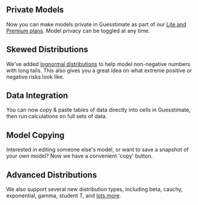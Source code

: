 ## Private Models

Now you can make models private in Guesstimate as part of our [Lite and Premium plans](https://www.getguesstimate.com/pricing). Model privacy can be toggled at any time.

## Skewed Distributions

We've added [lognormal distributions](https://medium.com/guesstimate-blog/lognormal-normal-833bf413c7a3#.k9xffngyu) to help model non-negative numbers with long tails. This also gives you a great idea on what extreme positive or negative risks look like.

## Data Integration

You can now copy & paste tables of data directly into cells in Guesstimate, then run calculations on full sets of data.

## Model Copying

Interested in editing someone else's model, or want to save a snapshot of your own model? Now we have a convenient 'copy' button.

## Advanced Distributions

We also support several new distribution types, including beta, cauchy, exponential, gamma, student T, and [lots more](https://github.com/getguesstimate/guesstimate-app/releases/tag/v0.4.0).
